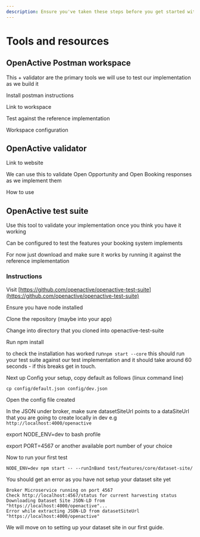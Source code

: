 ```yaml
---
description: Ensure you've taken these steps before you get started with the guides
---
```


# Tools and resources

## OpenActive Postman workspace

This + validator are the primary tools we will use to test our implementation as we build it

Install postman instructions

Link to workspace

Test against the reference implementation

Workspace configuration

## OpenActive validator

Link to website

We can use this to validate Open Opportunity and Open Booking responses as we implement them

How to use

## OpenActive test suite

Use this tool to validate your implementation once you think you have it working

Can be configured to test the features your booking system implements

For now just download and make sure it works by running it against the reference implementation

### Instructions

Visit [https://github.com/openactive/openactive-test-suite](https://github.com/openactive/openactive-test-suite)

Ensure you have node installed&#x20;

Clone the repository (maybe into your app)

Change into directory that you cloned into openactive-test-suite

Run npm install

to check the installation has worked run`npm start --core` this should run your test suite against our test implementation and it should take around 60 seconds - if this breaks get in touch.

Next up Config your setup, copy default as follows (linux command line)

`cp config/default.json config/dev.json`

Open the config file created

In the JSON under broker, make sure datasetSiteUrl points to a dataSiteUrl that you are going to create locally in dev e.g `http://localhost:4000/openactive`

export NODE\_ENV=dev to bash profile

export PORT=4567 or another available port number of your choice&#x20;

Now to run your first test

`NODE_ENV=dev npm start -- --runInBand test/features/core/dataset-site/`

You should get an error as you have not setup your dataset site yet&#x20;

```
Broker Microservice running on port 4567
Check http://localhost:4567/status for current harvesting status
Downloading Dataset Site JSON-LD from "https://localhost:4000/openactive"...
Error while extracting JSON-LD from datasetSiteUrl "https://localhost:4000/openactive"
```

We will move on to setting up your dataset site in our first guide.
